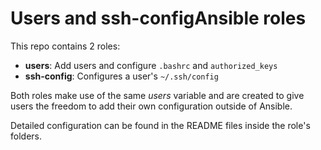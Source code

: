 # Users and ssh-configAnsible roles
This repo contains 2 roles:

- **users**: Add users and configure `.bashrc` and `authorized_keys`
- **ssh-config**: Configures a user's `~/.ssh/config`

Both roles make use of the same _users_ variable and are created to give users the freedom to add their own configuration outside of Ansible.

Detailed configuration can be found in the README files inside the role's folders.
